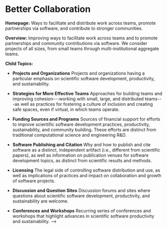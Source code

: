 # Better Collaboration

**Homepage:** Ways to facilitate and distribute work across teams, promote partnerships via software, and contribute to stronger communities.

**Overview:** 
Improving ways to facilitate work across teams and to promote partnerships and community contributions via software. We consider projects of all sizes, from small teams through multi-institutional aggregate teams.  

**Child Topics:**

- **Projects and Organizations**
Projects and organizations having a particular emphasis on scientific software development, productivity, and sustainability.
<!---Topic order: 1--->

- **Strategies for More Effective Teams**
Approaches for building teams and improving cohesion---working with small, large, and distributed teams---as well as practices for fostering a culture of inclusion and creating safe spaces, even if virtual, in which teams operate.
<!---Topic order: 2--->

- **Funding Sources and Programs**
Sources of financial support for efforts to improve scientific software development practices, productivity, sustainability, and community building. These efforts are distinct from traditional computational science and engineering R&D.
<!---Topic order: 3--->

- **Software Publishing and Citation**
Why and how to publish and cite software as a distinct, independent artifact (i.e., different from scientific papers), as well as information on publication venues for software development topics, as distinct from scientific results and methods.
<!---Topic order: 4--->

- **Licensing**
The legal side of controlling software distribution and use, as well as implications of practices and impact on collaboration and growth of software projects.
<!---Topic order: 5--->

- **Discussion and Question Sites**
Discussion forums and sites where questions about scientific software development, productivity, and sustainability are welcome.
<!---Topic order: 6--->

- **Conferences and Workshops**
Recurring series of conferences and workshops that highlight advances in scientific software productivity and sustainability. 
-->
<!---Topic order: 7--->

<!---
Category order: 5
--->

